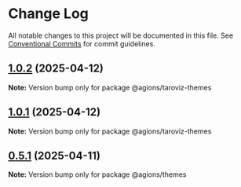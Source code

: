 # Change Log

All notable changes to this project will be documented in this file.
See [Conventional Commits](https://conventionalcommits.org) for commit guidelines.

## [1.0.2](https://github.com/Agions/TaroViz/compare/v1.0.1...v1.0.2) (2025-04-12)

**Note:** Version bump only for package @agions/taroviz-themes

## [1.0.1](https://github.com/Agions/TaroViz/compare/v0.4.0...v1.0.1) (2025-04-12)

**Note:** Version bump only for package @agions/taroviz-themes

## [0.5.1](https://github.com/Agions/TaroViz/compare/v0.4.0...v0.5.1) (2025-04-11)

**Note:** Version bump only for package @agions/themes
